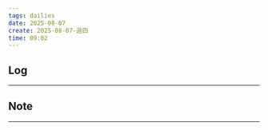 ```yaml
---
tags: dailies  
date: 2025-08-07
create: 2025-08-07-週四
time: 09:02
---
```

## Log
---


## Note
---

